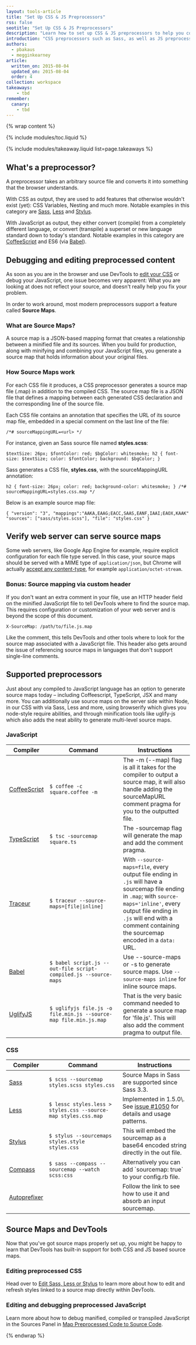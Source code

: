 ```yaml
---
layout: tools-article
title: "Set Up CSS & JS Preprocessors"
rss: false
seotitle: "Set Up CSS & JS Preprocessors"
description: "Learn how to set up CSS & JS preprocessors to help you code more efficiently."
introduction: "CSS preprocessors such as Sass, as well as JS preprocessors and transpilers can greatly accelerate your development when used correctly. Learn how to set them up."
authors:
  - pbakaus
  - megginkearney
article:
  written_on: 2015-08-04
  updated_on: 2015-08-04
  order: 4
collection: workspace
takeaways:
    - tbd
remember:
  canary:
    - tbd
---
```


{% wrap content %}

{% include modules/toc.liquid %}

{% include modules/takeaway.liquid list=page.takeaways %}

## What's a preprocessor?

A preprocessor takes an arbitrary source file and converts it into something that the browser understands. 

With CSS as output, they are used to add features that otherwise wouldn't exist (yet): CSS Variables, Nesting and much more. Notable examples in this category are [Sass](http://sass-lang.com/), [Less](http://lesscss.org/) and [Stylus](https://learnboost.github.io/stylus/).

With JavaScript as output, they either convert (compile) from a completely different language, or convert (transpile) a superset or new language standard down to today's standard. Notable examples in this category are [CoffeeScript](http://coffeescript.org/) and ES6 (via [Babel](https://babeljs.io/)).

## Debugging and editing preprocessed content

As soon as you are in the browser and use DevTools to [edit your CSS](/web/tools/iterate/inspect-styles/edit-styles) or debug your JavaScript, one issue becomes very apparent: What you are looking at does not reflect your source, and doesn't really help you fix your problem.

In order to work around, most modern preprocessors support a feature called <b>Source Maps</b>.

### What are Source Maps?

A source map is a JSON-based mapping format that creates a relationship between a minified file and its sources. When you build for production, along with minifying and combining your JavaScript files, you generate a source map that holds information about your original files.

### How Source Maps work

For each CSS file it produces, a CSS preprocessor generates a source map file (.map) in addition to the compiled CSS. The source map file is a JSON file that defines a mapping between each generated CSS declaration and the corresponding line of the source file.

Each CSS file contains an annotation that specifies the URL of its source map file, embedded in a special comment on the last line of the file:

`/*# sourceMappingURL=<url> */`

For instance, given an Sass source file named **styles.scss**:

`$textSize: 26px;
$fontColor: red;
$bgColor: whitesmoke;
h2 {
    font-size: $textSize;
    color: $fontColor;
    background: $bgColor;
}`

Sass generates a CSS file, **styles.css**, with the sourceMappingURL annotation:

`h2 {
  font-size: 26px;
  color: red;
  background-color: whitesmoke;
}
/*# sourceMappingURL=styles.css.map */
`

Below is an example source map file:

`{
  "version": "3",
  "mappings":"AAKA,EAAG;EACC,SAAS,EANF,IAAI;EAOX,KAAK"
  "sources": ["sass/styles.scss"],
  "file": "styles.css"
}`

## Verify web server can serve source maps

Some web servers, like Google App Engine for example, require explicit configuration for each file type served. In this case, your source maps should be served with a MIME type of `application/json`, but Chrome will actually [accept any content-type](http://stackoverflow.com/questions/19911929/what-mime-type-should-i-use-for-source-map-files), for example `application/octet-stream`.

### Bonus: Source mapping via custom header 

If you don't want an extra comment in your file, use an HTTP header field on the minified JavaScript file to tell DevTools where to find the source map. This requires configuration or customization of your web server and is beyond the scope of this document.

`X-SourceMap: /path/to/file.js.map`

Like the comment, this tells DevTools and other tools where to look for the source map associated with a JavaScript file. This header also gets around the issue of referencing source maps in languages that don't support single-line comments.

## Supported preprocessors

Just about any compiled to JavaScript language has an option to generate source maps today – including Coffeescript, TypeScript, JSX and many more. You can additionally use source maps on the server side within Node, in our CSS with via Sass, Less and more, using browserify which gives you node-style require abilities, and through minification tools like uglify-js which also adds the neat ability to generate multi-level source maps.

### JavaScript

<table class="table-3">
  <thead>
    <tr>
      <th width="20%" data-th="Compiler">Compiler</th>
      <th width="40%" data-th="Command">Command</th>
      <th data-th="Instructions">Instructions</th>
    </tr>
  </thead>
  <tbody>
    <tr>
      <td data-th="Compiler"><a href="http://coffeescript.org/#source-maps">CoffeeScript</a></td>
      <td data-th="Command"><code>$ coffee -c square.coffee -m</code></td>
      <td data-th="Instructions">The -m (--map) flag is all it takes for the compiler to output a source map, it will also handle adding the sourceMapURL comment pragma for you to the outputted file.</td>
    </tr>
    <tr>
      <td data-th="Compiler"><a href="http://www.typescriptlang.org/">TypeScript</a></td>
      <td data-th="Command"><code>$ tsc -sourcemap square.ts</code></td>
      <td data-th="Instructions">The -sourcemap flag will generate the map and add the comment pragma.</td>
    </tr>
    <tr>
      <td data-th="Compiler"><a href="https://github.com/google/traceur-compiler/wiki/SourceMaps">Traceur</a></td>
      <td data-th="Command"><code>$ traceur --source-maps=[file|inline]</code></td>
      <td data-th="Instructions">With <code>--source-maps=file</code>, every output file ending in <code>.js</code> will have a sourcemap file ending in <code>.map</code>; with <code>source-maps='inline'</code>, every output file ending in <code>.js</code> will end with a comment containing the sourcemap encoded in a <code>data:</code> URL.</td>
    </tr>
    <tr>
      <td data-th="Compiler"><a href="https://babeljs.io/docs/usage/cli/#compile-with-source-maps">Babel</a></td>
      <td data-th="Command"><code>$ babel script.js --out-file script-compiled.js --source-maps</code></td>
      <td data-th="Instructions">Use --source-maps or -s to generate source maps. Use <code>--source-maps inline</code> for inline source maps.</td>
    </tr>
    <tr>
      <td data-th="Compiler"><a href="https://github.com/mishoo/UglifyJS2">UglifyJS</a></td>
      <td data-th="Command"><code>$ uglifyjs file.js -o file.min.js --source-map file.min.js.map</code></td>
      <td data-th="Instructions">That is the very basic command needed to generate a source map for 'file.js'. This will also add the comment pragma to output file.</td>
    </tr>
  </tbody>
</table>

### CSS

<table class="table-3">
  <thead>
    <tr>
      <th width="20%" data-th="Compiler">Compiler</th>
      <th width="40%" data-th="Command">Command</th>
      <th data-th="Instructions">Instructions</th>
    </tr>
  </thead>
  <tbody>
    <tr>
      <td data-th="Compiler"><a href="sass-lang.com">Sass</a></td>
      <td data-th="Command"><code>$ scss --sourcemap styles.scss styles.css</code></td>
      <td data-th="Instructions">Source Maps in Sass are supported since Sass 3.3.</td>
    </tr>
    <tr>
      <td data-th="Compiler"><a href="http://lesscss.org/">Less</a></td>
      <td data-th="Command"><code>$ lessc styles.less > styles.css --source-map styles.css.map</code></td>
      <td data-th="Instructions">Implemented in 1.5.0\. See <a href="https://github.com/less/less.js/issues/1050#issuecomment-25566463">issue #1050</a> for details and usage patterns.</td>
    </tr>
    <tr>
      <td data-th="Compiler"><a href="https://learnboost.github.io/stylus/">Stylus</a></td>
      <td data-th="Command"><code>$ stylus --sourcemaps styles.style styles.css</code></td>
      <td data-th="Instructions">This will embed the sourcemap as a base64 encoded string directly in the out file.</td>
    </tr>
    <tr>
      <td data-th="Compiler"><a href="http://compass-style.org/">Compass</a></td>
      <td data-th="Command"><code>$ sass --compass --sourcemap --watch scss:css</code></td>
      <td data-th="Instructions">Alternatively you can add `sourcemap: true` to your config.rb file.</td>
    </tr>
    <tr>
      <td data-th="Compiler"><a href="https://github.com/ai/autoprefixer#source-map">Autoprefixer</a></td>
      <td data-th="Command"><code></code></td>
      <td data-th="Instructions">Follow the link to see how to use it and absorb an input sourcemap.</td>
    </tr>
  </tbody>
</table>

## Source Maps and DevTools

Now that you've got source maps properly set up, you might be happy to learn that DevTools has built-in support for both CSS and JS based source maps.

### Editing preprocessed CSS

Head over to [Edit Sass, Less or Stylus](/web/tools/iterate/inspect-styles/edit-styles) to learn more about how to edit and refresh styles linked to a source map directly within DevTools.

### Editing and debugging preprocessed JavaScript

Learn more about how to debug manified, compiled or transpiled JavaScript in the Sources Panel in [Map Preprocessed Code to Source Code](/web/tools/setup/readability/source-maps).

{% endwrap %}